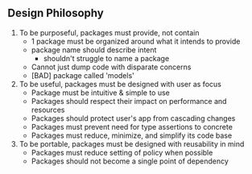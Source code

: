 ## Design Philosophy
1. To be purposeful, packages must provide, not contain
    - 1 package must be organized around what it intends to provide
    - package name should describe intent
        * shouldn't struggle to name a package
    - Cannot just dump code with disparate concerns
    - [BAD] package called 'models'
1. To be useful, packages must be designed with user as focus
    - Package must be intuitive & simple to use
    - Packages should respect their impact on performance and resources
    - Packages should protect user's app from cascading changes
    - Packages must prevent need for type assertions to concrete
    - Packages must reduce, minimize, and simplify its code base
1. To be portable, packages must be designed with reusability in mind
    - Packages must reduce setting of policy when possible
    - Packages should not become a single point of dependency


